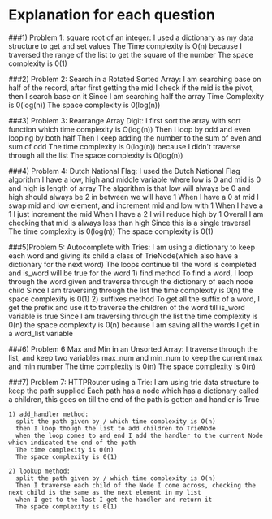 # Explanation for each question 

###1) Problem 1: square root of an integer:
    I used a dictionary as my data structure to get and set values
    The Time complexity is  O(n) because I traversed the range of the list to get the square of the number
    The space complexity is 0(1) 
   

###2) Problem 2: Search in a Rotated Sorted Array:
    I am searching base on half of the record, after first getting the mid 
    I check if the mid is the pivot, then I search base on it 
    Since I am searching half the array Time Complexity is 0(log(n))
    The space complexity is 0(log(n))
   

###3) Problem 3: Rearrange Array Digit:
    I first sort the array with sort function which time complexity is O(log(n))
    Then I loop by odd and even looping by both half 
    Then I keep adding the number to the sum of even and sum of odd 
    The time complexity is 0(log(n)) because I didn't traverse through all the list 
    The space complexity is 0(log(n))


###4) Problem 4: Dutch National Flag:
    I used the Dutch National Flag algorithm 
    I have a low, high and middle variable where low is 0 and mid is 0 and high is length of array 
    The algorithm is that low will always be 0 and high should always be 2 in between we will have 1
    When I have a 0 at mid I swap mid and low element, and increment mid and low with 1
    When I have a 1 I just increment the mid 
    When I have a 2 I will reduce high by 1 
    Overall I am checking that mid is always less than high
    Since this is a single traversal 
    The time complexity  is  0(log(n)) 
    The space complexity is 0(1)
   

###5)Problem 5: Autocomplete with Tries:
    I am using a dictionary to keep each word and giving its child a class of TrieNode(which also have a dictionary for the next word)
    The loops continue till the word is completed and is_word will be true for the word
    1) find method 
        To find a word, I loop through the word given and traverse through the dictionary of each node child
        Since I am traversing through the list 
        the time complexity is 0(n)
        the space complexity is 0(1)
    2) suffixes method 
        To get all the suffix of a word, I get the prefix and use it to traverse the children of the word till is_word variable is true
        Since I am traversing through the list 
        the time complexity is 0(n)
        the space complexity is 0(n) because I  am saving all the words I get in a word_list variable 

###6) Problem 6 Max and Min in an Unsorted Array:
    I traverse through the list, and keep two variables max_num and min_num to keep the current max and min number
    The time complexity is 0(n)
    The space complexity is 0(n)
   

###7) Problem 7: HTTPRouter using a Trie:
    I am using trie data structure to keep the path supplied
    Each path has a node which has a dictionary called a children, this goes on till the end of the path is gotten and handler is True 
    
    1) add_handler method:
      split the path given by / which time complexity is O(n)
      then I loop though the list to add children to TrieNode 
      when the loop comes to and end I add the handler to the current Node which indicated the end of the path 
      The time complexity is 0(n)
      The space complexity is 0(1)
      
    2) lookup method:
      split the path given by / which time complexity is O(n)
      Then I traverse each child of the Node I come across, checking the next child is the same as the next element in my list 
      when I get to the last I get the handler and return it
      The space complexity is 0(1)
      
      
    
   
    

